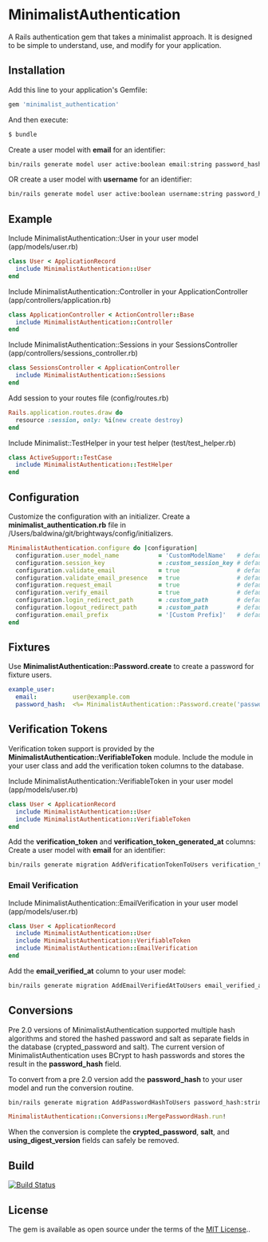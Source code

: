 # MinimalistAuthentication
A Rails authentication gem that takes a minimalist approach. It is designed to be simple to understand, use, and modify for your application.


## Installation
Add this line to your application's Gemfile:

```ruby
gem 'minimalist_authentication'
```

And then execute:
```bash
$ bundle
```

Create a user model with **email** for an identifier:
```bash
bin/rails generate model user active:boolean email:string password_hash:string last_logged_in_at:datetime
```

OR create a user model with **username** for an identifier:
```bash
bin/rails generate model user active:boolean username:string password_hash:string last_logged_in_at:datetime
```


## Example
Include MinimalistAuthentication::User in your user model (app/models/user.rb)
```ruby
class User < ApplicationRecord
  include MinimalistAuthentication::User
end
```

Include MinimalistAuthentication::Controller in your ApplicationController (app/controllers/application.rb)
```ruby
class ApplicationController < ActionController::Base
  include MinimalistAuthentication::Controller
end
```

Include MinimalistAuthentication::Sessions in your SessionsController (app/controllers/sessions_controller.rb)
```ruby
class SessionsController < ApplicationController
  include MinimalistAuthentication::Sessions
end
```

Add session to your routes file (config/routes.rb)
```ruby
Rails.application.routes.draw do
  resource :session, only: %i(new create destroy)
end
```

Include Minimalist::TestHelper in your test helper (test/test_helper.rb)
```ruby
class ActiveSupport::TestCase
  include MinimalistAuthentication::TestHelper
end
```

## Configuration
Customize the configuration with an initializer. Create a **minimalist_authentication.rb** file in /Users/baldwina/git/brightways/config/initializers.
```ruby
MinimalistAuthentication.configure do |configuration|
  configuration.user_model_name           = 'CustomModelName'   # default is '::User'
  configuration.session_key               = :custom_session_key # default is :user_id
  configuration.validate_email            = true                # default is true
  configuration.validate_email_presence   = true                # default is true
  configuration.request_email             = true                # default is true
  configuration.verify_email              = true                # default is true
  configuration.login_redirect_path       = :custom_path        # default is :root_path
  configuration.logout_redirect_path      = :custom_path        # default is :new_session_path
  configuration.email_prefix              = '[Custom Prefix]'   # default is application name
end
```


## Fixtures
Use **MinimalistAuthentication::Password.create** to create a password for
fixture users.
```yaml
example_user:
  email:          user@example.com
  password_hash:  <%= MinimalistAuthentication::Password.create('password') %>
```


## Verification Tokens
Verification token support is provided by the **MinimalistAuthentication::VerifiableToken**
module. Include the module in your user class and add the verification token columns
to the database.

Include MinimalistAuthentication::VerifiableToken in your user model (app/models/user.rb)
```ruby
class User < ApplicationRecord
  include MinimalistAuthentication::User
  include MinimalistAuthentication::VerifiableToken
end
```

Add the **verification_token** and **verification_token_generated_at** columns:
Create a user model with **email** for an identifier:
```bash
bin/rails generate migration AddVerificationTokenToUsers verification_token:string:uniq verification_token_generated_at:datetime
```

### Email Verification
Include MinimalistAuthentication::EmailVerification in your user model (app/models/user.rb)
```ruby
class User < ApplicationRecord
  include MinimalistAuthentication::User
  include MinimalistAuthentication::VerifiableToken
  include MinimalistAuthentication::EmailVerification
end
```

Add the **email_verified_at** column to your user model:
```bash
bin/rails generate migration AddEmailVerifiedAtToUsers email_verified_at:datetime
```


## Conversions
Pre 2.0 versions of MinimalistAuthentication supported multiple hash algorithms
and stored the hashed password and salt as separate fields in the database
(crypted_password and salt). The current version of MinimalistAuthentication
uses BCrypt to hash passwords and stores the result in the **password_hash** field.

To convert from a pre 2.0 version add the **password_hash** to your user model
and run the conversion routine.
```bash
bin/rails generate migration AddPasswordHashToUsers password_hash:string
```
```ruby
MinimalistAuthentication::Conversions::MergePasswordHash.run!
```

When the conversion is complete the **crypted_password**, **salt**, and
**using_digest_version** fields can safely be removed.


## Build
[![Build Status](https://travis-ci.org/wwidea/minimalist_authentication.svg?branch=master)](https://travis-ci.org/wwidea/minimalist_authentication)


## License
The gem is available as open source under the terms of the [MIT License](http://opensource.org/licenses/MIT)..
